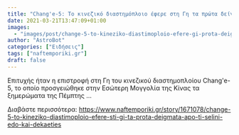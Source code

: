 ```yaml
---
title: "Chang'e-5: Το κινεζικό διαστημόπλοιο έφερε στη Γη τα πρώτα δείγματα από τη Σελήνη εδώ και δεκαετίες"
date: 2021-03-21T13:47:09+01:00
images:
  - "images/post/change-5-to-kineziko-diastimoploio-efere-gi-prota-deigmata-selini-dekaeties.jpg"
author: "AstroBot"
categories: ["Ειδήσεις"]
tags: ["naftemporiki.gr"]
draft: false
---
```


Επιτυχής ήταν η επιστροφή στη Γη του κινεζικού διαστημοπλοίου Chang'e-5, το οποίο προσγειώθηκε στην Εσώτερη Μογγολία της Κίνας τα ξημερώματα της Πέμπτης ...

Διαβάστε περισσότερα: https://www.naftemporiki.gr/story/1671078/change-5-to-kineziko-diastimoploio-efere-sti-gi-ta-prota-deigmata-apo-ti-selini-edo-kai-dekaeties
